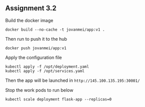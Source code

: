 ## Assignment 3.2
Build the docker image
```
docker build --no-cache -t jovanmei/app:v1 .
```
Then run to push it to the hub
```
docker push jovanmei/app:v1
```
Apply the configuration file
```
kubectl apply -f /opt/deployment.yaml
kubectl apply -f /opt/services.yaml
```
Then the app will be launched in `http://145.100.135.195:30001/`

Stop the work pods to run below
```
kubectl scale deployment flask-app --replicas=0
```